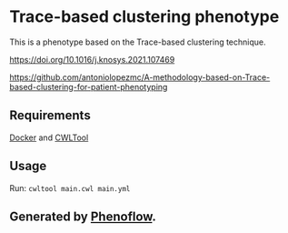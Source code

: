 # Trace-based clustering phenotype

This is a phenotype based on the Trace-based clustering technique.

https://doi.org/10.1016/j.knosys.2021.107469

https://github.com/antoniolopezmc/A-methodology-based-on-Trace-based-clustering-for-patient-phenotyping

## Requirements

[Docker](https://docs.docker.com/install/) and [CWLTool](https://github.com/common-workflow-language/cwltool#install)

## Usage

Run: `cwltool main.cwl main.yml`

## Generated by [Phenoflow](https://kclhi.org/phenoflow).
